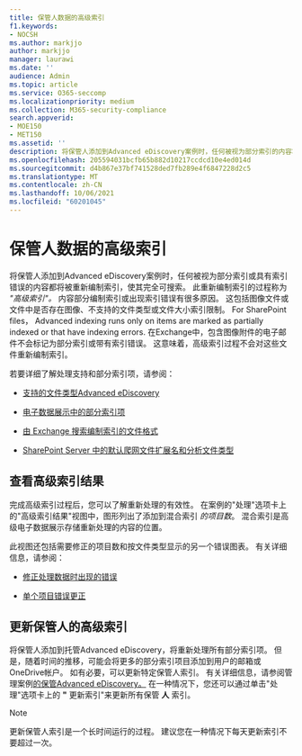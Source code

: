 ```yaml
---
title: 保管人数据的高级索引
f1.keywords:
- NOCSH
ms.author: markjjo
author: markjjo
manager: laurawi
ms.date: ''
audience: Admin
ms.topic: article
ms.service: O365-seccomp
ms.localizationpriority: medium
ms.collection: M365-security-compliance
search.appverid:
- MOE150
- MET150
ms.assetid: ''
description: 将保管人添加到Advanced eDiscovery案例时，任何被视为部分索引的内容将被重新处理，使其完全可搜索。
ms.openlocfilehash: 205594031bcfb65b882d10217ccdcd10e4ed014d
ms.sourcegitcommit: d4b867e37bf741528ded7fb289e4f6847228d2c5
ms.translationtype: MT
ms.contentlocale: zh-CN
ms.lasthandoff: 10/06/2021
ms.locfileid: "60201045"
---
```

# <a name="advanced-indexing-of-custodian-data"></a>保管人数据的高级索引

将保管人添加到Advanced eDiscovery案例时，任何被视为部分索引或具有索引错误的内容都将被重新编制索引，使其完全可搜索。  此重新编制索引的过程称为 *"高级索引"。* 内容部分编制索引或出现索引错误有很多原因。 这包括图像文件或文件中是否存在图像、不支持的文件类型或文件大小索引限制。 For SharePoint files， Advanced indexing runs only on items are marked as partially indexed or that have indexing errors. 在Exchange中，包含图像附件的电子邮件不会标记为部分索引或带有索引错误。 这意味着，高级索引过程不会对这些文件重新编制索引。

若要详细了解处理支持和部分索引项，请参阅：

- [支持的文件类型Advanced eDiscovery](supported-filetypes-ediscovery20.md)

- [电子数据展示中的部分索引项](partially-indexed-items-in-content-search.md)

- [由 Exchange 搜索编制索引的文件格式](/exchange/file-formats-indexed-by-exchange-search-exchange-2013-help)

- [SharePoint Server 中的默认爬网文件扩展名和分析文件类型](/SharePoint/technical-reference/default-crawled-file-name-extensions-and-parsed-file-types)

## <a name="viewing-advanced-indexing-results"></a>查看高级索引结果

完成高级索引过程后，您可以了解重新处理的有效性。  在案例的"处理"选项卡上的"高级索引结果"视图中，图形列出了添加到混合索引 *的项目数*。  混合索引是高级电子数据展示存储重新处理的内容的位置。

此视图还包括需要修正的项目数和按文件类型显示的另一个错误图表。 有关详细信息，请参阅：

- [修正处理数据时出现的错误](error-remediation-when-processing-data-in-advanced-ediscovery.md)

- [单个项目错误更正](single-item-error-remediation.md)

## <a name="updating-the-advanced-index-for-custodians"></a>更新保管人的高级索引

将保管人添加到托管Advanced eDiscovery，将重新处理所有部分索引项。 但是，随着时间的推移，可能会将更多的部分索引项目添加到用户的邮箱或OneDrive帐户。  如有必要，可以更新特定保管人索引。 有关详细信息，请参阅管理案例[的保管Advanced eDiscovery。](manage-new-custodians.md#re-index-custodian-data) 在一种情况下，您还可以通过单击"处理"选项卡上的 **"** 更新索引"来更新所有保管 **人** 索引。

> [!NOTE]
> 更新保管人索引是一个长时间运行的过程。 建议您在一种情况下每天更新索引不要超过一次。
